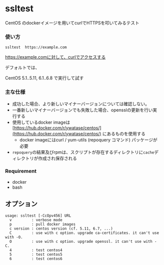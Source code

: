 ssltest
====

CentOS のdockerイメージを用いてcurlでHTTPSを叩いてみるテスト

### 使い方

```
ssltest  https://example.com
```

https://example.comに対して、curlでアクセスする

デフォルトでは、

CentOS 5.1..5.11, 6.1..6.8 で実行して試す

### 主な仕様

- 成功した場合、より新しいマイナーバージョンについては確認しない。
- 一番新しいマイナーバージョンでも失敗した場合、opensslの更新を行い実行する
- 使用しているdocker imageは [https://hub.docker.com/r/ywatase/centos/](https://hub.docker.com/r/ywatase/centos/) にあるものを使用する
	- docker imageにはcurl / yum-utils (repoquery コマンド) パッケージが必要
- `repoquery`の結果及びrpmは、スクリプトが存在するディレクトリに`cache`ディレクトリが作成され保存される

### Requirement

- docker
- bash

## オプション

```
usage: ssltest [-CcOpv456] URL
  v         : verbose mode
  p         : pull docker images
  c version : centos version (cf. 5.11, 6.7, ...)
  C         : use with c option. upgrade ca-certificates. it can't use with -O.
  O         : use with c option. upgrade openssl. it can't use with -C.
  4         : test centos4
  5         : test centos5
  6         : test centos6
```

